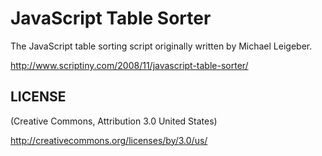 # JavaScript Table Sorter

The JavaScript table sorting script originally written by Michael Leigeber.

http://www.scriptiny.com/2008/11/javascript-table-sorter/

## LICENSE

(Creative Commons, Attribution 3.0 United States)

http://creativecommons.org/licenses/by/3.0/us/
